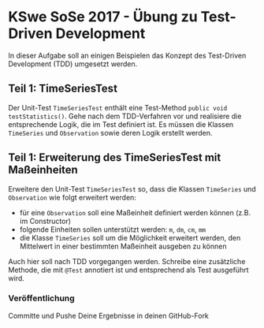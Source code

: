 # KSwe SoSe 2017 - Übung zu Test-Driven Development

In dieser Aufgabe soll an einigen Beispielen das Konzept des Test-Driven
Development (TDD) umgesetzt werden.

## Teil 1: TimeSeriesTest

Der Unit-Test `TimeSeriesTest` enthält eine Test-Method `public void testStatistics()`.
Gehe nach dem TDD-Verfahren vor und realisiere die entsprechende Logik, die im
Test definiert ist. Es müssen die Klassen `TimeSeries` und
`Observation` sowie deren Logik erstellt werden.

## Teil 1: Erweiterung des TimeSeriesTest mit Maßeinheiten

Erweitere den  Unit-Test `TimeSeriesTest` so, dass die Klassen `TimeSeries` und
`Observation` wie folgt erweitert werden:

* für eine `Observation` soll eine Maßeinheit definiert werden können (z.B. im
  Constructor)
 * folgende Einheiten sollen unterstützt werden: `m`, `dm`, `cm`, `mm`
* die Klasse `TimeSeries` soll um die Möglichkeit erweitert werden, den Mittelwert
  in einer bestimmten Maßeinheit ausgeben zu können

Auch hier soll nach TDD vorgegangen werden. Schreibe eine zusätzliche Methode,
die mit `@Test` annotiert ist und entsprechend als Test ausgeführt wird.

### Veröffentlichung

Committe und Pushe Deine Ergebnisse in deinen GitHub-Fork
